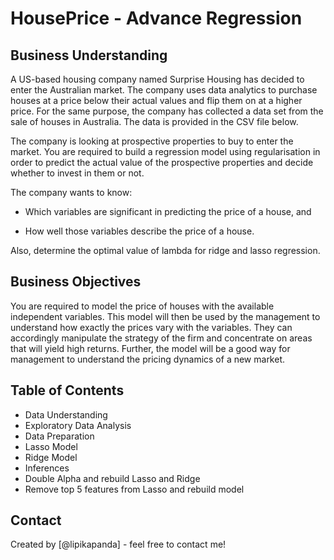 # HousePrice - Advance Regression

## Business Understanding

A US-based housing company named Surprise Housing has decided to enter the Australian market. The company uses data analytics to purchase houses at a price below their actual values and flip them on at a higher price. For the same purpose, the company has collected a data set from the sale of houses in Australia. The data is provided in the CSV file below.


The company is looking at prospective properties to buy to enter the market. You are required to build a regression model using regularisation in order to predict the actual value of the prospective properties and decide whether to invest in them or not.
 

The company wants to know:

* Which variables are significant in predicting the price of a house, and

* How well those variables describe the price of a house.
 

Also, determine the optimal value of lambda for ridge and lasso regression.

## Business Objectives
You are required to model the price of houses with the available independent variables. This model will then be used by the management to understand how exactly the prices vary with the variables. They can accordingly manipulate the strategy of the firm and concentrate on areas that will yield high returns. Further, the model will be a good way for management to understand the pricing dynamics of a new market.

## Table of Contents
* Data Understanding
* Exploratory Data Analysis
* Data Preparation
* Lasso Model
* Ridge Model
* Inferences
* Double Alpha and rebuild Lasso and Ridge
* Remove top 5 features from Lasso and rebuild model


## Contact
Created by [@lipikapanda] - feel free to contact me!
